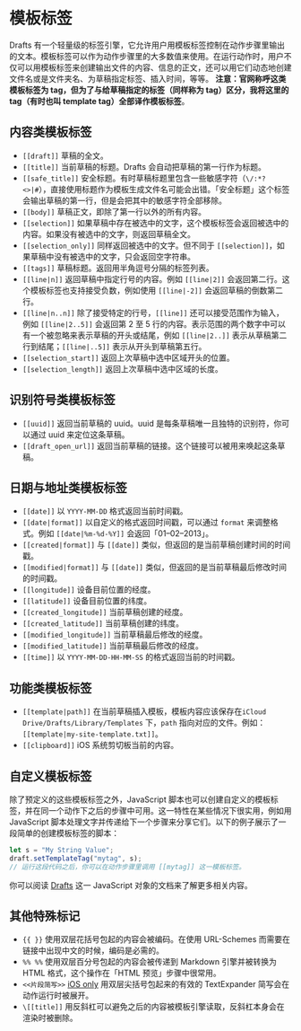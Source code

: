 # 模板标签
Drafts 有一个轻量级的标签引擎，它允许用户用模板标签控制在动作步骤里输出的文本。模板标签可以作为动作步骤里的大多数值来使用。在运行动作时，用户不仅可以用模板标签来创建输出文件的内容、信息的正文，还可以用它们动态地创建文件名或是文件夹名、为草稿指定标签、插入时间，等等。
**注意：官网称呼这类模板标签为 tag，但为了与给草稿指定的标签（同样称为 tag）区分，我将这里的 tag（有时也叫 template tag）全部译作模板标签**。
## 内容类模板标签
- `[[draft]]` 草稿的全文。
- `[[title]]` 当前草稿的标题。Drafts 会自动把草稿的第一行作为标题。
- `[[safe_title]]` 安全标题。有时草稿标题里包含一些敏感字符（`\/:*?<>|#`），直接使用标题作为模板生成文件名可能会出错。「安全标题」这个标签会输出草稿的第一行，但是会把其中的敏感字符全部移除。
- `[[body]]` 草稿正文，即除了第一行以外的所有内容。
- `[[selection]]` 如果草稿中存在被选中的文字，这个模板标签会返回被选中的内容。如果没有被选中的文字，则返回草稿全文。
- `[[selection_only]]` 同样返回被选中的文字。但不同于 `[[selection]]`，如果草稿中没有被选中的文字，只会返回空字符串。
- `[[tags]]` 草稿标题。返回用半角逗号分隔的标签列表。
- `[[line|n]]` 返回草稿中指定行号的内容。例如 `[[line|2]]` 会返回第二行。这个模板标签也支持接受负数，例如使用 `[[line|-2]]` 会返回草稿的倒数第二行。
- `[[line|n..n]]` 除了接受特定的行号，`[[line]]` 还可以接受范围作为输入，例如 `[[line|2..5]]` 会返回第 2 至 5 行的内容。表示范围的两个数字中可以有一个被忽略来表示草稿的开头或结尾，例如 `[[line|2..]]` 表示从草稿第二行到结尾；`[[line|..5]]` 表示从开头到草稿第五行。
- `[[selection_start]]` 返回上次草稿中选中区域开头的位置。
- `[[selection_length]]` 返回上次草稿中选中区域的长度。
## 识别符号类模板标签
- `[[uuid]]` 返回当前草稿的 uuid。uuid 是每条草稿唯一且独特的识别符，你可以通过 uuid 来定位这条草稿。
- `[[draft_open_url]]` 返回当前草稿的链接。这个链接可以被用来唤起这条草稿。
## 日期与地址类模板标签
- `[[date]]` 以 `YYYY-MM-DD` 格式返回当前时间戳。
- `[[date|format]]` 以自定义的格式返回时间戳，可以通过 `format` 来调整格式。例如 `[[date|%m-%d-%Y]]` 会返回「01–02–2013」。
- `[[created|format]]` 与 `[[date]]` 类似，但返回的是当前草稿创建时间的时间戳。
- `[[modified|format]]` 与 `[[date]]` 类似，但返回的是当前草稿最后修改时间的时间戳。
- `[[longitude]]` 设备目前位置的经度。
- `[[latitude]]` 设备目前位置的纬度。 
- `[[created_longitude]]` 当前草稿创建的经度。
- `[[created_latitude]]` 当前草稿创建的纬度。
- `[[modified_longitude]]` 当前草稿最后修改的经度。
- `[[modified_latitude]]` 当前草稿最后修改的经度。 
- `[[time]]` 以 `YYYY-MM-DD-HH-MM-SS` 的格式返回当前的时间戳。
## 功能类模板标签
- `[[template|path]]` 在当前草稿插入模板，模板内容应该保存在`iCloud Drive/Drafts/Library/Templates` 下，`path` 指向对应的文件。例如： `[[template|my-site-template.txt]]`。 
- `[[clipboard]]` iOS 系统剪切板当前的内容。
## 自定义模板标签
除了预定义的这些模板标签之外，JavaScript 脚本也可以创建自定义的模板标签，并在同一个动作下之后的步骤中可用。这一特性在某些情况下很实用，例如用 JavaScript 脚本处理文字并传递给下一个步骤来分享它们。以下的例子展示了一段简单的创建模板标签的脚本：
```js
let s = "My String Value";
draft.setTemplateTag("mytag", s);
// 运行这段代码之后，你可以在动作步骤里调用 [[mytag]] 这一模板标签。
```
你可以阅读 [Drafts](https://reference.getdrafts.com/objects/Draft.html) 这一 JavaScript 对象的文档来了解更多相关内容。
## 其他特殊标记
- `{{ }}` 使用双层花括号包起的内容会被编码。在使用 URL-Schemes 而需要在链接中出现中文的时候，编码是必需的。
- `%% %%` 使用双层百分号包起的内容会被传递到 Markdown 引擎并被转换为 HTML 格式，这个操作在「HTML 预览」步骤中很常用。
- `<<片段简写>>` [iOS only](#) 用双层尖括号包起来的有效的 TextExpander 简写会在动作运行时被展开。
- `\[[title]]` 用反斜杠可以避免之后的内容被模板引擎读取，反斜杠本身会在渲染时被删除。